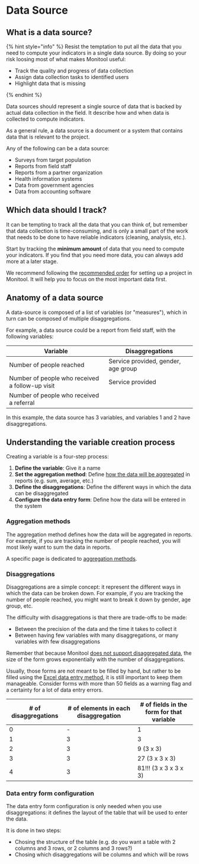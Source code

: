 # Data Source

## What is a data source?

{% hint style="info" %}
Resist the temptation to put all the data that you need to compute your indicators in a single data source.
By doing so your risk loosing most of what makes Monitool useful:

- Track the quality and progress of data collection
- Assign data collection tasks to identified users
- Highlight data that is missing

{% endhint %}

Data sources should represent a single source of data that is backed by actual data collection in the field.
It describe how and when data is collected to compute indicators.

As a general rule, a data source is a document or a system that contains data that is relevant to the project.

Any of the following can be a data source:

- Surveys from target population
- Reports from field staff
- Reports from a partner organization
- Health information systems
- Data from government agencies
- Data from accounting software

## Which data should I track?

It can be tempting to track all the data that you can think of, but remember that data collection is time-consuming, and is only a small part of the work that needs to be done to have reliable indicators (cleaning, analysis, etc.).

Start by tracking the **minimum amount** of data that you need to compute your indicators. If you find that you need more data, you can always add more at a later stage.

We recommend following the [recommended order](./recommended-order.md) for setting up a project in Monitool. It will help you to focus on the most important data first.

## Anatomy of a data source

A data-source is composed of a list of variables (or "measures"), which in turn can be composed of multiple disaggregations.

For example, a data source could be a report from field staff, with the following variables:

| Variable                                        | Disaggregations                     |
| ----------------------------------------------- | ----------------------------------- |
| Number of people reached                        | Service provided, gender, age group |
| Number of people who received a follow-up visit | Service provided                    |
| Number of people who received a referral        |                                     |

In this example, the data source has 3 variables, and variables 1 and 2 have disaggregations.

## Understanding the variable creation process

Creating a variable is a four-step process:

1. **Define the variable**: Give it a name
2. **Set the aggregation method**: Define [how the data will be aggregated](../advanced-concepts/aggregation-modes.md) in reports (e.g. sum, average, etc.)
3. **Define the disaggregations**: Define the different ways in which the data can be disaggregated
4. **Configure the data entry form**: Define how the data will be entered in the system

### Aggregation methods

The aggregation method defines how the data will be aggregated in reports. For example, if you are tracking the number of people reached, you will most likely want to sum the data in reports.

A specific page is dedicated to [aggregation methods](../advanced-concepts/aggregation-modes.md).

### Disaggregations

Disaggregations are a simple concept: it represent the different ways in which the data can be broken down. For example, if you are tracking the number of people reached, you might want to break it down by gender, age group, etc.

The difficulty with disaggregations is that there are trade-offs to be made:

- Between the precision of the data and the time it takes to collect it
- Between having few variables with many disaggregations, or many variables with few disaggregations

Remember that because Monitool [does not support disaggregated data](../limits.md), the size of the form grows exponentially with the number of disaggregations.

Usually, those forms are not meant to be filled by hand, but rather to be filled using the [Excel data entry method](../data-entry/excel-data-entry.md), it is still important to keep them manageable. Consider forms with more than 50 fields as a warning flag and a certainty for a lot of data entry errors.

| # of disaggregations | # of elements in each disaggregation | # of fields in the form for that variable |
| -------------------- | ------------------------------------ | ----------------------------------------- |
| 0                    | -                                    | 1                                         |
| 1                    | 3                                    | 3                                         |
| 2                    | 3                                    | 9 (3 x 3)                                 |
| 3                    | 3                                    | 27 (3 x 3 x 3)                            |
| 4                    | 3                                    | 81!!! (3 x 3 x 3 x 3)                     |

### Data entry form configuration

The data entry form configuration is only needed when you use disaggregations: it defines the layout of the table that will be used to enter the data.

It is done in two steps:

- Chosing the structure of the table (e.g. do you want a table with 2 columns and 3 rows, or 2 columns and 3 rows?)
- Chosing which disaggregations will be columns and which will be rows
